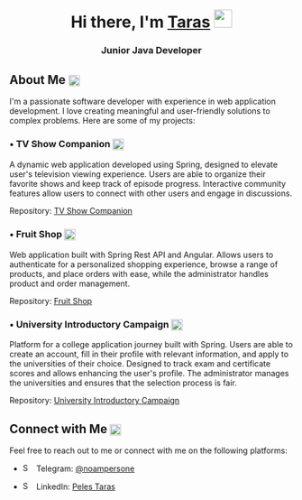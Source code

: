 
<h1 align="center">Hi there, I'm <a href="https://www.linkedin.com/in/taras-peles/" target="_blank">Taras</a> 
<img src="https://github.com/blackcater/blackcater/raw/main/images/Hi.gif" height="32"/></h1>

 
<h3 align="center" display="inline">Junior Java Developer</h3> 




## About Me <img src="https://github.com/peles-taras/peles-taras/assets/92885035/5d40d0a2-b572-418e-8c11-b76250a2c160" alt="Shop Icon" style="height: 20px; width: 20px; vertical-align: middle; margin-right: 5px;">
I'm a passionate software developer with experience in web application development. I love creating meaningful and user-friendly solutions to complex problems. Here are some of my projects:

### • TV Show Companion <img src="https://github.com/peles-taras/peles-taras/assets/92885035/d3d21242-0e18-422b-937c-419bc0e64aa8" alt="Shop Icon" style="height: 20px; width: 20px; vertical-align: middle; margin-right: 5px;">
A dynamic web application developed using Spring, designed to elevate user's television viewing experience. Users are able to organize their favorite shows and keep track of episode progress. Interactive community features allow users to connect with other users and engage in discussions.

Repository: [TV Show Companion](https://github.com/peles-taras/TVShows_Website)
<br>





### • Fruit Shop <img src="https://github.com/peles-taras/peles-taras/assets/92885035/f76c4d68-3f37-4324-96e9-12fe4b576f69" alt="Shop Icon" style="height: 20px; width: 20px; vertical-align: middle; margin-right: 5px;">
Web application built with Spring Rest API and Angular. Allows users to authenticate for a personalized shopping experience, browse a range of products, and place orders with ease, while the administrator handles product and order management.



Repository: [Fruit Shop](https://github.com/peles-taras/Fruit_Shop)
<br>


### • University Introductory Campaign <img src="https://github.com/peles-taras/peles-taras/assets/92885035/cd36bcde-46df-4603-a5c1-0c1b72f54cdf" alt="Shop Icon" style="height: 20px; width: 20px; vertical-align: middle; margin-right: 5px;">
Platform for a college application journey built with Spring. Users are able to create an account, fill in their profile with relevant information, and apply to the universities of their choice. Designed to track exam and certificate scores and allows enhancing the user's profile. The administrator manages the universities and ensures that the selection process is fair.

Repository: [University Introductory Campaign](https://github.com/peles-taras/University-Introductory-Campaign)
<br>



## Connect with Me <img src="https://github.com/peles-taras/peles-taras/assets/92885035/524e4e12-adf9-4ea2-8133-cc61ca2b4db6" alt="Shop Icon" style="height: 20px; width: 20px; vertical-align: middle; margin-right: 5px;">
Feel free to reach out to me or connect with me on the following platforms:


- <img src="https://github.com/peles-taras/peles-taras/assets/92885035/b4e764ad-7152-41d2-877e-09219ba31688" alt="Shop Icon" style="height: 15px; width: 15px; margin-right: 5px;"> Telegram: [@noampersone](https://t.me/noampersone) 

- <img src="https://github.com/peles-taras/peles-taras/assets/92885035/94e4720e-803b-473c-a4c0-e0bcda67f7da" alt="Shop Icon" style="height: 15px; width: 15px; margin-right: 5px;">  LinkedIn: [Peles Taras](https://www.linkedin.com/in/taras-peles) 



